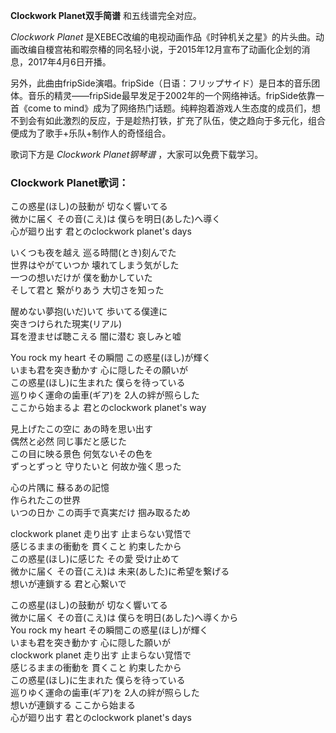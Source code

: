 

**Clockwork Planet双手简谱** 和五线谱完全对应。

_Clockwork Planet_
是XEBEC改编的电视动画作品《时钟机关之星》的片头曲。动画改编自榎宫祐和暇奈椿的同名轻小说，于2015年12月宣布了动画化企划的消息，2017年4月6日开播。

另外，此曲由fripSide演唱。fripSide（日语：フリップサイド）是日本的音乐团体。音乐的精灵——fripSide最早发足于2002年的一个网络神话。fripSide依靠一首《come
to
mind》成为了网络热门话题。纯粹抱着游戏人生态度的成员们，想不到会有如此激烈的反应，于是趁热打铁，扩充了队伍，使之趋向于多元化，组合便成为了歌手+乐队+制作人的奇怪组合。

歌词下方是 _Clockwork Planet钢琴谱_ ，大家可以免费下载学习。

### Clockwork Planet歌词：

この惑星(ほし)の鼓動が 切なく響いてる  
微かに届く その音(こえ)は 僕らを明日(あした)へ導く  
心が廻り出す 君とのclockwork planet's days

いくつも夜を越え 巡る時間(とき)刻んでた  
世界はやがていつか 壊れてしまう気がした  
一つの想いだけが 僕を動かしていた  
そして君と 繋がりあう 大切さを知った

醒めない夢抱(いだ)いて 歩いてる僕達に  
突きつけられた現実(リアル)  
耳を澄ませば聴こえる 闇に潜む 哀しみと嘘

You rock my heart その瞬間 この惑星(ほし)が輝く  
いまも君を突き動かす 心に隠したその願いが  
この惑星(ほし)に生まれた 僕らを待っている  
巡りゆく運命の歯車(ギア)を 2人の絆が照らした  
ここから始まるよ 君とのclockwork planet's way

見上げたこの空に あの時を思い出す  
偶然と必然 同じ事だと感じた  
この目に映る景色 何気ないその色を  
ずっとずっと 守りたいと 何故か強く思った

心の片隅に 蘇るあの記憶  
作られたこの世界  
いつの日か この両手で真実だけ 掴み取るため

clockwork planet 走り出す 止まらない覚悟で  
感じるままの衝動を 貫くこと 約束したから  
この惑星(ほし)に感じた その愛 受け止めて  
微かに届く その音(こえ)は 未来(あした)に希望を繋げる  
想いが連鎖する 君と心繋いで

この惑星(ほし)の鼓動が 切なく響いてる  
微かに届く その音(こえ)は 僕らを明日(あした)へ導くから  
You rock my heart その瞬間この惑星(ほし)が輝く  
いまも君を突き動かす 心に隠した願いが  
clockwork planet 走り出す 止まらない覚悟で  
感じるままの衝動を 貫くこと 約束したから  
この惑星(ほし)に生まれた 僕らを待っている  
巡りゆく運命の歯車(ギア)を 2人の絆が照らした  
想いが連鎖する ここから始まる  
心が廻り出す 君とのclockwork planet's days

